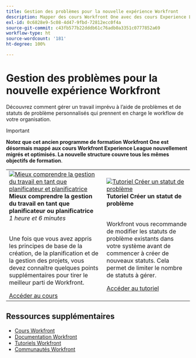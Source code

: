 ```yaml
---
title: Gestion des problèmes pour la nouvelle expérience Workfront
description: Mapper des cours Workfront One avec des cours Experience League
exl-id: 0c6828e9-5c08-4d47-9fbd-72812ecc0f4a
source-git-commit: c43fb577b22dddb61c76adb0a3351c0777852a69
workflow-type: ht
source-wordcount: '181'
ht-degree: 100%

---
```


# Gestion des problèmes pour la nouvelle expérience Workfront

Découvrez comment gérer un travail imprévu à l’aide de problèmes et de statuts de problème personnalisés qui prennent en charge le workflow de votre organisation.

>[!IMPORTANT]
>
>**Notez que cet ancien programme de formation Workfront One est désormais mappé aux cours Workfront Experience League nouvellement migrés et optimisés.  La nouvelle structure couvre tous les mêmes objectifs de formation**.

<table>
  <tr>
    <td>
      <a href="https://experienceleague.adobe.com/?recommended=Workfront-U-1-2022.3.planners">
      <img alt="Mieux comprendre la gestion du travail en tant que planificateur et planificatrice" src="https://cdn.experienceleague.adobe.com/thumb/create-a-custom-calendar.png"/>
      </a>
      <div>
         <strong>Mieux comprendre la gestion du travail en tant que planificateur ou planificatrice</strong></a>
<br/><em>1 heure et 6 minutes</em>
      </div>
      <p>
        <br/>
Une fois que vous avez appris les principes de base de la création, de la planification et de la gestion des projets, vous devez connaître quelques points supplémentaires pour tirer le meilleur parti de Workfront.
      </p>
      <a  rel="noreferrer" target="_blank" href="https://experienceleague.adobe.com/?recommended=Workfront-U-1-2022.3.planners" class="spectrum-Button spectrum-Button--primary spectrum-Button--sizeM">
<span class="spectrum-Button-label has-no-wrap has-text-weight-bold">Accéder au cours</span>
</a>
   </td>
   <td>
      <a href="https://experienceleague.adobe.com/docs/workfront-learn/tutorials-workfront/administration-and-setup/configure-system-defaults/create-an-issue-status.html?lang=fr">
      <img alt="Tutoriel Créer un statut de problème" src="https://cdn.experienceleague.adobe.com/thumb/docs-workfront.png"/>
      </a>
      <div>
         <strong>Tutoriel Créer un statut de problème</strong></a>
      </div>
      <p>
        <br/>
Workfront vous recommande de modifier les statuts de problème existants dans votre système avant de commencer à créer de nouveaux statuts. Cela permet de limiter le nombre de statuts à gérer.
      </p>
      <a  rel="noreferrer" target="_blank" href="https://experienceleague.adobe.com/docs/workfront-learn/tutorials-workfront/administration-and-setup/configure-system-defaults/create-an-issue-status.html?lang=fr" class="spectrum-Button spectrum-Button--primary spectrum-Button--sizeM">
<span class="spectrum-Button-label has-no-wrap has-text-weight-bold">Accéder au tutoriel</span>
</a>
   </td> 
  </tr>

</table>

## Ressources supplémentaires

* [Cours Workfront](https://experienceleague.adobe.com/?lang=fr&amp;Solution=Workfront#courses)
* [Documentation Workfront](https://experienceleague.adobe.com/docs/workfront.html?lang=fr)
* [Tutoriels Workfront](https://experienceleague.adobe.com/docs/workfront-learn/tutorials-workfront/home.html?lang=fr)
* [Communautés Workfront](https://experienceleaguecommunities.adobe.com/t5/workfront/ct-p/workfront)
